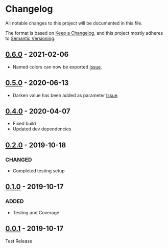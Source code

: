 # Changelog

All notable changes to this project will be documented in this file.

The format is based on [Keep a Changelog](https://keepachangelog.com/en/1.0.0/),
and this project mostly adheres to [Semantic Versioning](https://semver.org/spec/v2.0.0.html).

## [0.6.0] - 2021-02-06

-   Named colors can now be exported [Issue](https://github.com/jamessessford/tailwindcss-ripple/issues/3).

## [0.5.0] - 2020-06-13

-   Darken value has been added as parameter [Issue](https://github.com/jamessessford/tailwindcss-ripple/issues/3).

## [0.4.0] - 2020-04-07

-   Fixed build
-   Updated dev dependencies

## [0.2.0] - 2019-10-18

### CHANGED

-   Completed testing setup

## [0.1.0] - 2019-10-17

### ADDED

-   Testing and Coverage

## [0.0.1] - 2019-10-17

Test Release

[Unreleased]: https://github.com/jamessessford/tailwindcss-ripple/compare/0.6.0...HEAD
[0.6.0]: https://github.com/jamessessford/tailwindcss-ripple/compare/0.6.0...0.5.0
[0.5.0]: https://github.com/jamessessford/tailwindcss-ripple/compare/0.5.0...0.4.0
[0.4.0]: https://github.com/jamessessford/tailwindcss-ripple/compare/0.4.0...0.2.0
[0.2.0]: https://github.com/jamessessford/tailwindcss-ripple/compare/0.2.0...0.1.0
[0.1.0]: https://github.com/jamessessford/tailwindcss-ripple/compare/0.1.0...0.0.1
[0.0.1]: https://github.com/jamessessford/tailwindcss-ripple/releases/tag/0.0.1
